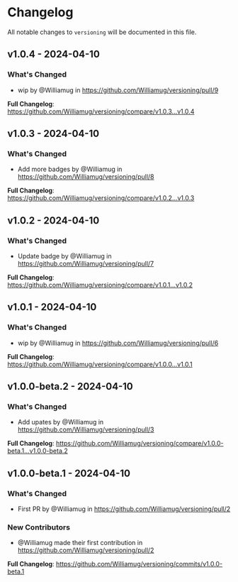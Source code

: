 # Changelog

All notable changes to `versioning` will be documented in this file.

## v1.0.4 - 2024-04-10

### What's Changed

* wip by @Williamug in https://github.com/Williamug/versioning/pull/9

**Full Changelog**: https://github.com/Williamug/versioning/compare/v1.0.3...v1.0.4

## v1.0.3 - 2024-04-10

### What's Changed

* Add more badges by @Williamug in https://github.com/Williamug/versioning/pull/8

**Full Changelog**: https://github.com/Williamug/versioning/compare/v1.0.2...v1.0.3

## v1.0.2 - 2024-04-10

### What's Changed

* Update badge by @Williamug in https://github.com/Williamug/versioning/pull/7

**Full Changelog**: https://github.com/Williamug/versioning/compare/v1.0.1...v1.0.2

## v1.0.1 - 2024-04-10

### What's Changed

* wip by @Williamug in https://github.com/Williamug/versioning/pull/6

**Full Changelog**: https://github.com/Williamug/versioning/compare/v1.0.0...v1.0.1

## v1.0.0-beta.2 - 2024-04-10

### What's Changed

* Add upates by @Williamug in https://github.com/Williamug/versioning/pull/3

**Full Changelog**: https://github.com/Williamug/versioning/compare/v1.0.0-beta.1...v1.0.0-beta.2

## v1.0.0-beta.1 - 2024-04-10

### What's Changed

* First PR by @Williamug in https://github.com/Williamug/versioning/pull/2

### New Contributors

* @Williamug made their first contribution in https://github.com/Williamug/versioning/pull/2

**Full Changelog**: https://github.com/Williamug/versioning/commits/v1.0.0-beta.1
